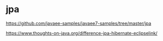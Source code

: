 
# jpa

https://github.com/javaee-samples/javaee7-samples/tree/master/jpa


https://www.thoughts-on-java.org/difference-jpa-hibernate-eclipselink/




